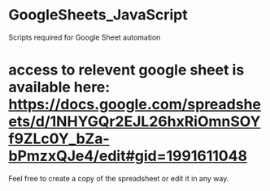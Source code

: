 # GoogleSheets_JavaScript
Scripts required for Google Sheet automation
# access to relevent google sheet is available here: https://docs.google.com/spreadsheets/d/1NHYGQr2EJL26hxRiOmnSOYf9ZLc0Y_bZa-bPmzxQJe4/edit#gid=1991611048

Feel free to create a copy of the spreadsheet or edit it in any way.
